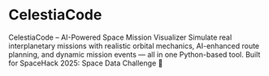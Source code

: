 # CelestiaCode
 CelestiaCode – AI-Powered Space Mission Visualizer Simulate real interplanetary missions with realistic orbital mechanics, AI-enhanced route planning, and dynamic mission events — all in one Python-based tool. Built for SpaceHack 2025: Space Data Challenge 🚀
